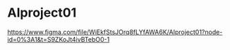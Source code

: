 # AIproject01

https://www.figma.com/file/WiEkfStsJOrq8fLYfAWA6K/AIproject01?node-id=0%3A1&t=S9ZKoJt4ivBTebO0-1
